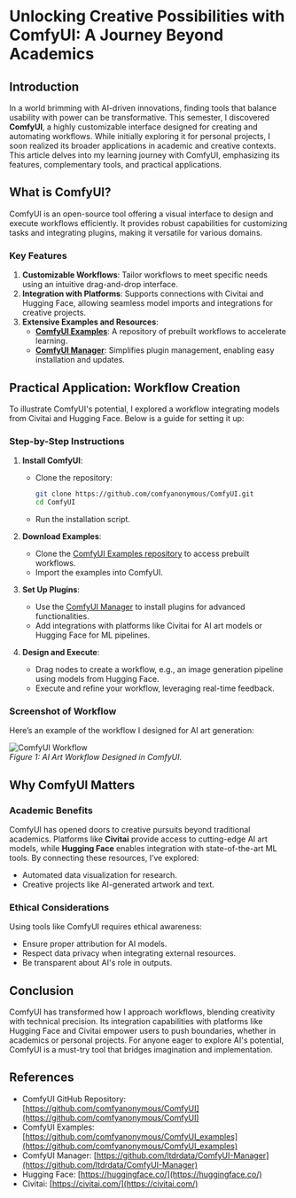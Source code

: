 # Unlocking Creative Possibilities with ComfyUI: A Journey Beyond Academics

## Introduction

In a world brimming with AI-driven innovations, finding tools that balance usability with power can be transformative. This semester, I discovered **ComfyUI**, a highly customizable interface designed for creating and automating workflows. While initially exploring it for personal projects, I soon realized its broader applications in academic and creative contexts. This article delves into my learning journey with ComfyUI, emphasizing its features, complementary tools, and practical applications.

## What is ComfyUI?

ComfyUI is an open-source tool offering a visual interface to design and execute workflows efficiently. It provides robust capabilities for customizing tasks and integrating plugins, making it versatile for various domains.

### Key Features

1. **Customizable Workflows**: Tailor workflows to meet specific needs using an intuitive drag-and-drop interface.
2. **Integration with Platforms**: Supports connections with Civitai and Hugging Face, allowing seamless model imports and integrations for creative projects.
3. **Extensive Examples and Resources**:
   - **[ComfyUI Examples](https://github.com/comfyanonymous/ComfyUI_examples)**: A repository of prebuilt workflows to accelerate learning.
   - **[ComfyUI Manager](https://github.com/ltdrdata/ComfyUI-Manager)**: Simplifies plugin management, enabling easy installation and updates.

## Practical Application: Workflow Creation

To illustrate ComfyUI's potential, I explored a workflow integrating models from Civitai and Hugging Face. Below is a guide for setting it up:

### Step-by-Step Instructions

1. **Install ComfyUI**:
   - Clone the repository:  
     ```bash
     git clone https://github.com/comfyanonymous/ComfyUI.git
     cd ComfyUI
     ```
   - Run the installation script.

2. **Download Examples**:
   - Clone the [ComfyUI Examples repository](https://github.com/comfyanonymous/ComfyUI_examples) to access prebuilt workflows.
   - Import the examples into ComfyUI.

3. **Set Up Plugins**:
   - Use the [ComfyUI Manager](https://github.com/ltdrdata/ComfyUI-Manager) to install plugins for advanced functionalities.
   - Add integrations with platforms like Civitai for AI art models or Hugging Face for ML pipelines.

4. **Design and Execute**:
   - Drag nodes to create a workflow, e.g., an image generation pipeline using models from Hugging Face.
   - Execute and refine your workflow, leveraging real-time feedback.
  
### Screenshot of Workflow

Here’s an example of the workflow I designed for AI art generation:

![ComfyUI Workflow](https://github.com/comfyanonymous/ComfyUI/raw/main/docs/images/sample_workflow.png)  
*Figure 1: AI Art Workflow Designed in ComfyUI.*

## Why ComfyUI Matters

### Academic Benefits

ComfyUI has opened doors to creative pursuits beyond traditional academics. Platforms like **Civitai** provide access to cutting-edge AI art models, while **Hugging Face** enables integration with state-of-the-art ML tools. By connecting these resources, I’ve explored:
- Automated data visualization for research.
- Creative projects like AI-generated artwork and text.

### Ethical Considerations
Using tools like ComfyUI requires ethical awareness:
- Ensure proper attribution for AI models.
- Respect data privacy when integrating external resources.
- Be transparent about AI's role in outputs.

## Conclusion

ComfyUI has transformed how I approach workflows, blending creativity with technical precision. Its integration capabilities with platforms like Hugging Face and Civitai empower users to push boundaries, whether in academics or personal projects. For anyone eager to explore AI's potential, ComfyUI is a must-try tool that bridges imagination and implementation.

## References

- ComfyUI GitHub Repository: [https://github.com/comfyanonymous/ComfyUI](https://github.com/comfyanonymous/ComfyUI)
- ComfyUI Examples: [https://github.com/comfyanonymous/ComfyUI_examples](https://github.com/comfyanonymous/ComfyUI_examples)
- ComfyUI Manager: [https://github.com/ltdrdata/ComfyUI-Manager](https://github.com/ltdrdata/ComfyUI-Manager)
- Hugging Face: [https://huggingface.co/](https://huggingface.co/)
- Civitai: [https://civitai.com/](https://civitai.com/)
